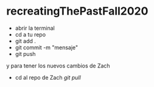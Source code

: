 # recreatingThePastFall2020

* abrir la terminal
* cd a tu repo
* git add .
* git commit -m "mensaje"
* git push


y para tener los nuevos cambios de Zach
* cd al repo de Zach
*git pull*
